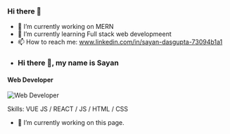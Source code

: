 ### Hi there 👋



- 🔭 I’m currently working on MERN 
- 🌱 I’m currently learning Full stack web developmeent
- 📫 How to reach me: www.linkedin.com/in/sayan-dasgupta-73094b1a1
- ### Hi there 👋, my name is Sayan
#### Web Developer
![Web Developer](https://media.licdn.com/dms/image/D4D16AQEXTKoBnCLNCA/profile-displaybackgroundimage-shrink_350_1400/0/1700299052928?e=1714003200&v=beta&t=_Mo8KujNCZm3xRtj3db-AEVLp4aEfuXOyCYQDzoAV1o)


Skills: VUE JS / REACT / JS / HTML / CSS

- 🔭 I’m currently working on this page. 







